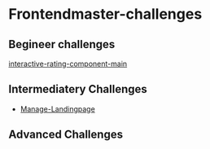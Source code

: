 # Frontendmaster-challenges

## Begineer challenges

[interactive-rating-component-main](1_Beginner/interactive-rating-component-main)

## Intermediatery Challenges

- [Manage-Landingpage](https://github.com/Ad-h0c/Frontendmaster-challenges/tree/main/2_Intermediate/Landingpage-manage)

## Advanced Challenges
